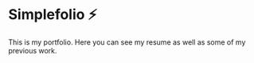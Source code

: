 # Simplefolio ⚡️ 

This is my portfolio. Here you can see my resume as well as some of my previous work. 

